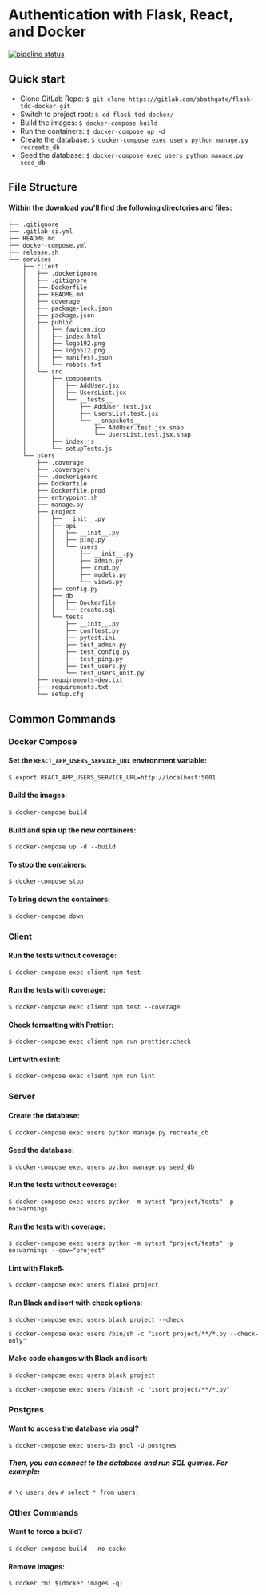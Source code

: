 # Authentication with Flask, React, and Docker

[![pipeline status](https://gitlab.com/sbathgate/flask-tdd-docker/badges/master/pipeline.svg)](https://gitlab.com/sbathgate/flask-tdd-docker/commits/master)

## Quick start
* Clone GitLab Repo: `$ git clone https://gitlab.com/sbathgate/flask-tdd-docker.git`
* Switch to project root: `$ cd flask-tdd-docker/`
* Build the images: `$ docker-compose build`
* Run the containers: `$ docker-compose up -d`
* Create the database: `$ docker-compose exec users python manage.py recreate_db`
* Seed the database: `$ docker-compose exec users python manage.py seed_db`


## File Structure
#### Within the download you'll find the following directories and files:
```
├── .gitignore
├── .gitlab-ci.yml
├── README.md
├── docker-compose.yml
├── release.sh
└── services
    ├── client
    │   ├── .dockerignore
    │   ├── .gitignore
    │   ├── Dockerfile
    │   ├── README.md
    │   ├── coverage
    │   ├── package-lock.json
    │   ├── package.json
    │   ├── public
    │   │   ├── favicon.ico
    │   │   ├── index.html
    │   │   ├── logo192.png
    │   │   ├── logo512.png
    │   │   ├── manifest.json
    │   │   └── robots.txt
    │   └── src
    │       ├── components
    │       │   ├── AddUser.jsx
    │       │   ├── UsersList.jsx
    │       │   └── __tests__
    │       │       ├── AddUser.test.jsx
    │       │       ├── UsersList.test.jsx
    │       │       └── __snapshots__
    │       │           ├── AddUser.test.jsx.snap
    │       │           └── UsersList.test.jsx.snap
    │       ├── index.js
    │       └── setupTests.js
    └── users
        ├── .coverage
        ├── .coveragerc
        ├── .dockerignore
        ├── Dockerfile
        ├── Dockerfile.prod
        ├── entrypoint.sh
        ├── manage.py
        ├── project
        │   ├── __init__.py
        │   ├── api
        │   │   ├── __init__.py
        │   │   ├── ping.py
        │   │   └── users
        │   │       ├── __init__.py
        │   │       ├── admin.py
        │   │       ├── crud.py
        │   │       ├── models.py
        │   │       └── views.py
        │   ├── config.py
        │   ├── db
        │   │   ├── Dockerfile
        │   │   └── create.sql
        │   └── tests
        │       ├── __init__.py
        │       ├── conftest.py
        │       ├── pytest.ini
        │       ├── test_admin.py
        │       ├── test_config.py
        │       ├── test_ping.py
        │       ├── test_users.py
        │       └── test_users_unit.py
        ├── requirements-dev.txt
        ├── requirements.txt
        └── setup.cfg
```

## Common Commands
### Docker Compose
#### Set the `REACT_APP_USERS_SERVICE_URL` environment variable:
```$ export REACT_APP_USERS_SERVICE_URL=http://localhost:5001```

#### Build the images:
```$ docker-compose build```

#### Build and spin up the new containers:
```$ docker-compose up -d --build```

#### To stop the containers:
```$ docker-compose stop```

#### To bring down the containers:
```$ docker-compose down```

### Client
#### Run the tests without coverage:
```$ docker-compose exec client npm test```

#### Run the tests with coverage:
```$ docker-compose exec client npm test --coverage```

#### Check formatting with Prettier:
```$ docker-compose exec client npm run prettier:check```

#### Lint with eslint:
```$ docker-compose exec client npm run lint```

### Server
#### Create the database:
```$ docker-compose exec users python manage.py recreate_db```

#### Seed the database:
```$ docker-compose exec users python manage.py seed_db```

#### Run the tests without coverage:
```$ docker-compose exec users python -m pytest "project/tests" -p no:warnings```

#### Run the tests with coverage:
```$ docker-compose exec users python -m pytest "project/tests" -p no:warnings --cov="project"```

#### Lint with Flake8:
```$ docker-compose exec users flake8 project```

#### Run Black and isort with check options:
```$ docker-compose exec users black project --check```

```$ docker-compose exec users /bin/sh -c "isort project/**/*.py --check-only"```

#### Make code changes with Black and isort:
```$ docker-compose exec users black project```

```$ docker-compose exec users /bin/sh -c "isort project/**/*.py"```

### Postgres
#### Want to access the database via psql?
```$ docker-compose exec users-db psql -U postgres```

##### Then, you can connect to the database and run SQL queries. For example:
```# \c users_dev```
```# select * from users;```

### Other Commands
#### Want to force a build?
```$ docker-compose build --no-cache```

#### Remove images:
```$ docker rmi $(docker images -q)```